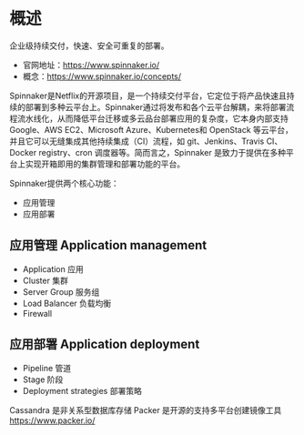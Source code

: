 # 概述

企业级持续交付，快速、安全可重复的部署。

- 官网地址：https://www.spinnaker.io/
- 概念：https://www.spinnaker.io/concepts/

Spinnaker是Netflix的开源项目，是一个持续交付平台，它定位于将产品快速且持续的部署到多种云平台上。Spinnaker通过将发布和各个云平台解耦，来将部署流程流水线化，从而降低平台迁移或多云品台部署应用的复杂度，它本身内部支持 Google、AWS EC2、Microsoft Azure、Kubernetes和 OpenStack 等云平台，并且它可以无缝集成其他持续集成（CI）流程，如 git、Jenkins、Travis CI、Docker registry、cron 调度器等。简而言之，Spinnaker 是致力于提供在多种平台上实现开箱即用的集群管理和部署功能的平台。

Spinnaker提供两个核心功能：
- 应用管理
- 应用部署

## 应用管理 Application management
- Application 应用
- Cluster 集群
- Server Group 服务组
- Load Balancer 负载均衡
- Firewall

## 应用部署 Application deployment
- Pipeline 管道
- Stage 阶段
- Deployment strategies 部署策略



Cassandra 是非关系型数据库存储
Packer 是开源的支持多平台创建镜像工具
https://www.packer.io/
